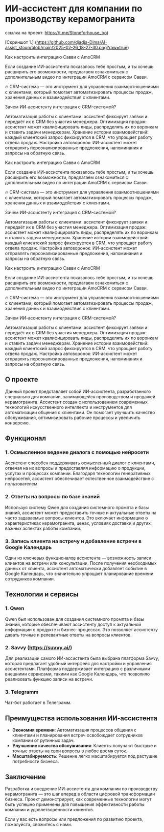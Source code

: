 # ИИ-ассистент для компании по производству керамогранита

ссылка на проект:  https://t.me/Stoneforhouse_bot

[Скриншот 1.] (https://github.com/djadja-Dima/AI-assist_stoun/blob/main/2025-02-26_18-27-30.png?raw=true)

Как настроить интеграцию Савви с AmoCRM

Если создание ИИ-ассистента показалось тебе простым, и ты хочешь расширить его возможности, предлагаем ознакомиться с дополнительным видео по интеграции AmoCRM с сервисом Савви.

🔥 CRM-система — это инструмент для управления взаимоотношениями с клиентами, который помогает автоматизировать процессы продаж, хранения данных и взаимодействия с клиентами.

Зачем ИИ-ассистенту интеграция с CRM-системой?

Автоматизация работы с клиентами: ассистент фиксирует заявки и передаёт их в CRM без участия менеджера.
Оптимизация продаж: ассистент может квалифицировать лиды, распределять их по воронкам и ставить задачи менеджерам.
Хранение истории взаимодействий: каждый клиентский запрос фиксируется в CRM, что упрощает работу отдела продаж.
Настройка автоворонок: ИИ-ассистент может отправлять персонализированные предложения, напоминания и запросы на обратную связь.

Как настроить интеграцию Савви с AmoCRM

Если создание ИИ-ассистента показалось тебе простым, и ты хочешь расширить его возможности, предлагаем ознакомиться с дополнительным видео по интеграции AmoCRM с сервисом Савви.

🔥 CRM-система — это инструмент для управления взаимоотношениями с клиентами, который помогает автоматизировать процессы продаж, хранения данных и взаимодействия с клиентами.

Зачем ИИ-ассистенту интеграция с CRM-системой?

Автоматизация работы с клиентами: ассистент фиксирует заявки и передаёт их в CRM без участия менеджера.
Оптимизация продаж: ассистент может квалифицировать лиды, распределять их по воронкам и ставить задачи менеджерам.
Хранение истории взаимодействий: каждый клиентский запрос фиксируется в CRM, что упрощает работу отдела продаж.
Настройка автоворонок: ИИ-ассистент может отправлять персонализированные предложения, напоминания и запросы на обратную связь.

Как настроить интеграцию Савви с AmoCRM

Если создание ИИ-ассистента показалось тебе простым, и ты хочешь расширить его возможности, предлагаем ознакомиться с дополнительным видео по интеграции AmoCRM с сервисом Савви.

🔥 CRM-система — это инструмент для управления взаимоотношениями с клиентами, который помогает автоматизировать процессы продаж, хранения данных и взаимодействия с клиентами.

Зачем ИИ-ассистенту интеграция с CRM-системой?

Автоматизация работы с клиентами: ассистент фиксирует заявки и передаёт их в CRM без участия менеджера.
Оптимизация продаж: ассистент может квалифицировать лиды, распределять их по воронкам и ставить задачи менеджерам.
Хранение истории взаимодействий: каждый клиентский запрос фиксируется в CRM, что упрощает работу отдела продаж.
Настройка автоворонок: ИИ-ассистент может отправлять персонализированные предложения, напоминания и запросы на обратную связь.

## О проекте

Данный проект представляет собой ИИ-ассистента, разработанного специально для компании, занимающейся производством и продажей керамогранита. Ассистент создан с использованием современных технологий искусственного интеллекта и инструментов для автоматизации общения с клиентами. Он помогает улучшить качество обслуживания, оптимизировать рабочие процессы и увеличить конверсию.

## Функционал

### 1. Осмысленное ведение диалога с помощью нейросети
Ассистент способен поддерживать осмысленный диалог с клиентами, отвечая на их вопросы и предоставляя информацию о продукции, услугах и процессах компании. Благодаря технологии генеративных нейросетей, ассистент обеспечивает естественное взаимодействие с пользователем.

### 2. Ответы на вопросы по базе знаний
Используя систему Qwen для создания системного промпта и базы знаний, ассистент может предоставить точные и актуальные ответы на часто задаваемые вопросы клиентов. Это включает информацию о характеристиках керамогранита, ценах, условиях доставки и других важных аспектах работы компании.

### 3. Запись клиента на встречу и добавление встречи в Google Календарь
Один из ключевых функционалов ассистента — возможность записи клиентов на встречи или консультации. После получения необходимых данных от клиента, ассистент автоматически добавляет событие в Google Календарь, что значительно упрощает планирование времени сотрудников компании.

## Технологии и сервисы

### 1. **Qwen**
Qwen был использован для создания системного промпта и базы знаний, которые обеспечивают ассистенту доступ к актуальной информации о продукте и бизнес-процессах. Это позволяет ассистенту давать точные и релевантные ответы на вопросы клиентов.

### 2. **Savvy (https://suvvy.ai/)**
Для реализации самого ИИ-ассистента была выбрана платформа Savvy, которая предлагает удобный интерфейс для настройки и управления ассистентами. Платформа поддерживает интеграцию с различными внешними сервисами, такими как Google Календарь, что позволило реализовать функцию записи на встречи.

### 3. Telegramm
Чат-бот работает в Телеграмм.

## Преимущества использования ИИ-ассистента

- **Экономия времени**: Автоматизация процессов общения с клиентами и планирования встреч освобождает сотрудников компании от рутинных задач.
- **Улучшение качества обслуживания**: Клиенты получают быстрые и точные ответы на свои вопросы в любое время суток.
- **Масштабируемость**: Решение легко масштабируется под растущие потребности бизнеса.

## Заключение

Разработка и внедрение ИИ-ассистента для компании по производству керамогранита — это шаг вперед в области цифровой трансформации бизнеса. Проект демонстрирует, как современные технологии могут быть успешно применены для повышения эффективности работы компании и удовлетворенности клиентов.

Если у вас есть вопросы или предложения по развитию проекта, пожалуйста, свяжитесь с нами.

